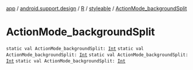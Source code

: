 [app](../../../index.md) / [android.support.design](../../index.md) / [R](../index.md) / [styleable](index.md) / [ActionMode_backgroundSplit](.)

# ActionMode_backgroundSplit

`static val ActionMode_backgroundSplit: `[`Int`](https://kotlinlang.org/api/latest/jvm/stdlib/kotlin/-int/index.html)
`static val ActionMode_backgroundSplit: `[`Int`](https://kotlinlang.org/api/latest/jvm/stdlib/kotlin/-int/index.html)
`static val ActionMode_backgroundSplit: `[`Int`](https://kotlinlang.org/api/latest/jvm/stdlib/kotlin/-int/index.html)
`static val ActionMode_backgroundSplit: `[`Int`](https://kotlinlang.org/api/latest/jvm/stdlib/kotlin/-int/index.html)